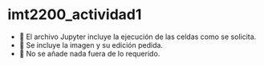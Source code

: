 # imt2200_actividad1

- 🐣 El archivo Jupyter incluye la ejecución de las celdas como se solicita.
- 🐣 Se incluye la imagen y su edición pedida.
- 🐣 No se añade nada fuera de lo requerido.
